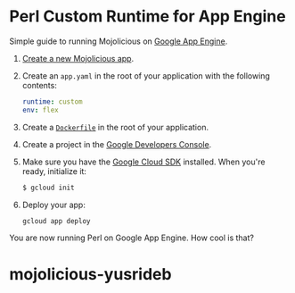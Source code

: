 # Perl Custom Runtime for App Engine

Simple guide to running Mojolicious on [Google App Engine](https://cloud.google.com/appengine).

1. [Create a new Mojolicious app](http://www.mojolicious.org/).

2. Create an `app.yaml` in the root of your application with the following contents:

    ```yaml
    runtime: custom
    env: flex
    ```

3. Create a [`Dockerfile`](Dockerfile) in the root of your application.

4. Create a project in the [Google Developers Console](https://console.developers.google.com/).

5. Make sure you have the [Google Cloud SDK](https://cloud.google.com/sdk/) installed.  When you're ready, initialize it:

    ```sh
    $ gcloud init
    ```

6. Deploy your app:

    ```sh
    gcloud app deploy
    ```

You are now running Perl on Google App Engine. How cool is that?
# mojolicious-yusrideb
